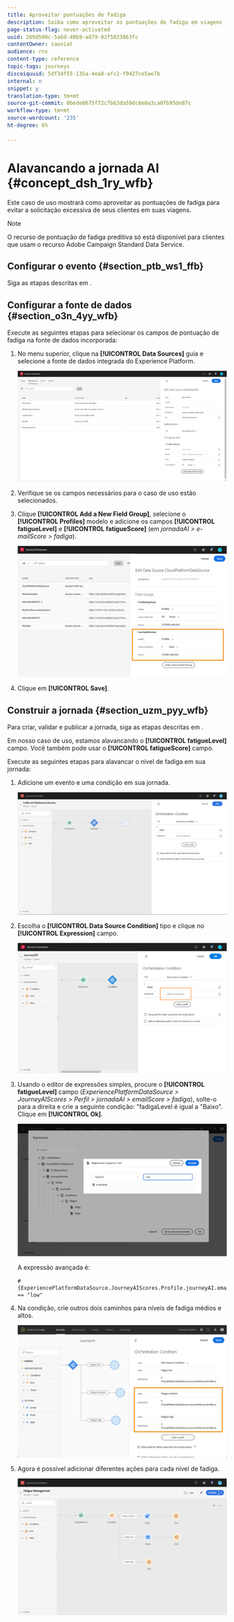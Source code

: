 ```yaml
---
title: Aproveitar pontuações de fadiga
description: Saiba como aproveitar as pontuações de fadiga em viagens
page-status-flag: never-activated
uuid: 269d590c-5a6d-40b9-a879-02f5033863fc
contentOwner: sauviat
audience: rns
content-type: reference
topic-tags: journeys
discoiquuid: 5df34f55-135a-4ea8-afc2-f9427ce5ae7b
internal: n
snippet: y
translation-type: tm+mt
source-git-commit: 0bede8675f72c7b63da59dc8e0a3ca0fb95de87c
workflow-type: tm+mt
source-wordcount: '235'
ht-degree: 6%

---
```



# Alavancando a jornada AI {#concept_dsh_1ry_wfb}

Este caso de uso mostrará como aproveitar as pontuações de fadiga para evitar a solicitação excessiva de seus clientes em suas viagens.

>[!NOTE]
>
>O recurso de pontuação de fadiga preditiva só está disponível para clientes que usam o recurso Adobe Campaign Standard Data Service.

## Configurar o evento {#section_ptb_ws1_ffb}

Siga as etapas descritas em [](../event/about-events.md).

## Configurar a fonte de dados {#section_o3n_4yy_wfb}

Execute as seguintes etapas para selecionar os campos de pontuação de fadiga na fonte de dados incorporada:

1. No menu superior, clique na **[!UICONTROL Data Sources]** guia e selecione a fonte de dados integrada do Experience Platform.

   ![](../assets/journey23.png)

1. Verifique se os campos necessários para o caso de uso estão selecionados.
1. Clique **[!UICONTROL Add a New Field Group]**, selecione o **[!UICONTROL Profiles]** modelo e adicione os campos **[!UICONTROL fatigueLevel]** e **[!UICONTROL fatigueScore]** (em _jornadaAI > e-mailScore > fadiga_).

   ![](../assets/journeyuc3_1.png)

1. Clique em **[!UICONTROL Save]**.

## Construir a jornada {#section_uzm_pyy_wfb}

Para criar, validar e publicar a jornada, siga as etapas descritas em [](../building-journeys/journey.md).

Em nosso caso de uso, estamos alavancando o **[!UICONTROL fatigueLevel]** campo. Você também pode usar o **[!UICONTROL fatigueScore]** campo.

Execute as seguintes etapas para alavancar o nível de fadiga em sua jornada:

1. Adicione um evento e uma condição em sua jornada.

   ![](../assets/journeyuc2_14.png)

1. Escolha o **[!UICONTROL Data Source Condition]** tipo e clique no **[!UICONTROL Expression]** campo.

   ![](../assets/journeyuc3_2.png)

1. Usando o editor de expressões simples, procure o **[!UICONTROL fatigueLevel]** campo (_ExperiencePlatformDataSource > JourneyAIScores > Perfil > jornadaAI > emailScore > fadiga_), solte-o para a direita e crie a seguinte condição: &quot;fadigaLevel é igual a &quot;Baixo&quot;. Clique em **[!UICONTROL Ok]**.

   ![](../assets/journeyuc3_3.png)

   A expressão avançada é:

   ```
   #{ExperiencePlatformDataSource.JourneyAIScores.Profile.journeyAI.emailScore.fatigue.fatigueLevel} == "low"
   ```

1. Na condição, crie outros dois caminhos para níveis de fadiga médios e altos.

   ![](../assets/journeyuc3_4.png)

1. Agora é possível adicionar diferentes ações para cada nível de fadiga.

   ![](../assets/journeyuc3_5.png)
